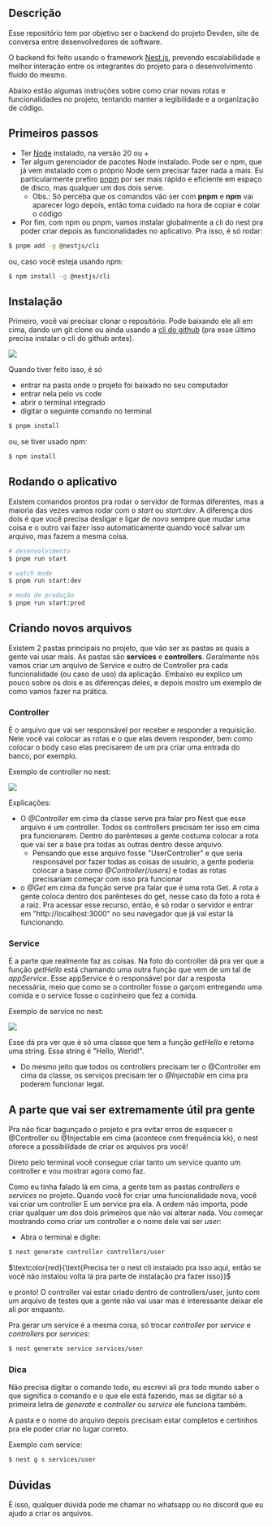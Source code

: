 ## Descrição

Esse repositório tem por objetivo ser o backend do projeto Devden, site de conversa entre desenvolvedores de software.

O backend foi feito usando o framework [Nest.js](https://docs.nestjs.com), prevendo escalabilidade e melhor interação entre os integrantes do projeto para o desenvolvimento fluido do mesmo.

Abaixo estão algumas instruções sobre como criar novas rotas e funcionalidades no projeto, tentando manter a legibilidade e a organização de código.

## Primeiros passos

- Ter [Node](https://nodejs.org/en) instalado, na versão 20 ou +
- Ter algum gerenciador de pacotes Node instalado. Pode ser o npm, que já vem instalado com o próprio Node sem precisar fazer nada a mais. Eu particularmente prefiro [pnpm](https://pnpm.io/installation) por ser mais rápido e eficiente em espaço de disco, mas qualquer um dos dois serve.
  - Obs.: Só perceba que os comandos vão ser com **pnpm** e **npm** vai aparecer logo depois, então toma cuidado na hora de copiar e colar o código
- Por fim, com npm ou pnpm, vamos instalar globalmente a cli do nest pra poder criar depois as funcionalidades no aplicativo. Pra isso, é só rodar:

```bash
$ pnpm add -g @nestjs/cli
```

ou, caso você esteja usando npm:

```bash
$ npm install -g @nestjs/cli
```

## Instalação

Primeiro, você vai precisar clonar o repositório. Pode baixando ele ali em cima, dando um git clone ou ainda usando a [cli do github](https://cli.github.com/) (pra esse último precisa instalar o cli do github antes).

![](./readme_assets/exemploDownload.png)

Quando tiver feito isso, é só

- entrar na pasta onde o projeto foi baixado no seu computador
- entrar nela pelo vs code
- abrir o terminal integrado
- digitar o seguinte comando no terminal

```bash
$ pnpm install
```

ou, se tiver usado npm:

```bash
$ npm install
```

## Rodando o aplicativo

Existem comandos prontos pra rodar o servidor de formas diferentes, mas a maioria das vezes vamos rodar com o _start_ ou _start:dev_. A diferença dos dois é que você precisa desligar e ligar de novo sempre que mudar uma coisa e o outro vai fazer isso automaticamente quando você salvar um arquivo, mas fazem a mesma coisa.

```bash
# desenvolvimento
$ pnpm run start

# watch mode
$ pnpm run start:dev

# modo de produção
$ pnpm run start:prod
```

## Criando novos arquivos

Existem 2 pastas principais no projeto, que vão ser as pastas as quais a gente vai usar mais. As pastas são **services** e **controllers**. Geralmente nós vamos criar um arquivo de Service e outro de Controller pra cada funcionalidade (ou caso de uso) da aplicação. Embaixo eu explico um pouco sobre os dois e as diferenças deles, e depois mostro um exemplo de como vamos fazer na prática.

### Controller

É o arquivo que vai ser responsável por receber e responder a requisição. Nele você vai colocar as rotas e o que elas devem responder, bem como colocar o body caso elas precisarem de um pra criar uma entrada do banco, por exemplo.

Exemplo de controller no nest:

![](./readme_assets/exampleController.png)

Explicações:

- O _@Controller_ em cima da classe serve pra falar pro Nest que esse arquivo é um controller. Todos os controllers precisam ter isso em cima pra funcionarem. Dentro do parênteses a gente costuma colocar a rota que vai ser a base pra todas as outras dentro desse arquivo.
  - Pensando que esse arquivo fosse "UserController" e que seria responsável por fazer todas as coisas de usuário, a gente poderia colocar a base como _@Controller(/users)_ e todas as rotas precisariam começar com isso pra funcionar
- o _@Get_ em cima da função serve pra falar que é uma rota Get. A rota a gente coloca dentro dos parênteses do get, nesse caso da foto a rota é a raiz. Pra acessar esse recurso, então, é só rodar o servidor e entrar em "http://localhost:3000" no seu navegador que já vai estar lá funcionando.

### Service

É a parte que realmente faz as coisas. Na foto do controller dá pra ver que a função _getHello_ está chamando uma outra função que vem de um tal de _appService_. Esse appService é o responsável por dar a resposta necessária, meio que como se o controller fosse o garçom entregando uma comida e o service fosse o cozinheiro que fez a comida.

Exemplo de service no nest:

![](./readme_assets/exampleService.png)

Esse dá pra ver que é só uma classe que tem a função _getHello_ e retorna uma string. Essa string é "Hello, World!".

- Do mesmo jeito que todos os controllers precisam ter o @Controller em cima da classe, os serviços precisam ter o _@Injectable_ em cima pra poderem funcionar legal.

## A parte que vai ser extremamente útil pra gente

Pra não ficar bagunçado o projeto e pra evitar erros de esquecer o @Controller ou @Injectable em cima (acontece com frequência kk), o nest oferece a possibilidade de criar os arquivos pra você!

Direto pelo terminal você consegue criar tanto um service quanto um controller e vou mostrar agora como faz.

Como eu tinha falado lá em cima, a gente tem as pastas _controllers_ e _services_ no projeto. Quando você for criar uma funcionalidade nova, você vai criar um controller E um service pra ela. A ordem não importa, pode criar qualquer um dos dois primeiros que não vai alterar nada. Vou começar mostrando como criar um controller e o nome dele vai ser _user_:

- Abra o terminal e digite:

```bash
$ nest generate controller controllers/user
```

$\textcolor{red}{\text{Precisa ter o nest cli instalado pra isso aqui, então se você não instalou volta lá pra parte de instalação pra fazer isso}}$

e pronto! O controller vai estar criado dentro de controllers/user, junto com um arquivo de testes que a gente não vai usar mas é interessante deixar ele ali por enquanto.

Pra gerar um service é a mesma coisa, só trocar _controller_ por _service_ e _controllers_ por _services_:

```bash
$ nest generate service services/user
```

### Dica

Não precisa digitar o comando todo, eu escrevi ali pra todo mundo saber o que significa o comando e o que ele está fazendo, mas se digitar só a primeira letra de _generate_ e _controller_ ou _service_ ele funciona também.

A pasta e o nome do arquivo depois precisam estar completos e certinhos pra ele poder criar no lugar correto.

Exemplo com service:

```bash
$ nest g s services/user
```

## Dúvidas

É isso, qualquer dúvida pode me chamar no whatsapp ou no discord que eu ajudo a criar os arquivos.

<!-- ## Test

```bash
# unit tests
$ pnpm run test

# e2e tests
$ pnpm run test:e2e

# test coverage
$ pnpm run test:cov
``` -->
